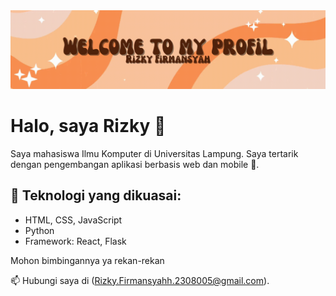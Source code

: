 <img src="https://github.com/RizkyFirmansyah-com/RizkyFirmansyah-com/blob/main/Retro%20Sparkles%20GIF%20Google%20Classroom%20Header.gif" >



# Halo, saya Rizky 👋

Saya mahasiswa Ilmu Komputer di Universitas Lampung. Saya tertarik dengan pengembangan aplikasi berbasis web dan mobile 📱.

## 🚀 Teknologi yang dikuasai:
- HTML, CSS, JavaScript
- Python
- Framework: React, Flask

Mohon bimbingannya ya rekan-rekan



📫 Hubungi saya di (Rizky.Firmansyahh.2308005@gmail.com).
